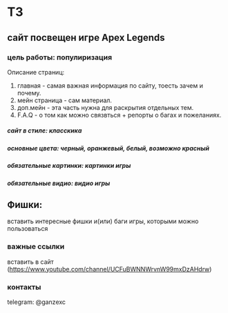 # ТЗ
## сайт посвещен игре Apex Legends
### цель работы: популиризация 

Описание страниц:
1. главная - самая важная информация по сайту, тоесть зачем и почему.
2. мейн страница - сам материал.
3. доп.мейн - эта часть нужна для раскрытия отдельных тем.
4. F.A.Q - о том как можно связвться + репорты о багах и пожеланиях.

##### сайт в стиле: класскика
##### основные цвета: черный, оранжевый, белый, возможно красный
##### обязательные картинки: картинки игры
##### обязательные видио: видио игры

## Фишки:
вставить интересные фишки и(или) баги игры, которыми можно пользоваться

###  важные ссылки
 вставить в сайт (https://www.youtube.com/channel/UCFuBWNNWrvnW99mxDzAHdrw)
### контакты 
 telegram: @ganzexc
